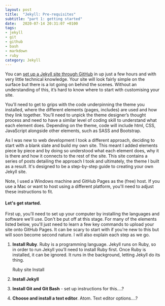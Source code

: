 ```yaml
---
layout: post
title:  "Jekyll: Pre-requisites"
subtitle: "part 1: getting started"
date:   2020-07-14 20:31:07 +0100
tags:
- jekyll
- git
- github
- bash
- markdown
- ruby
category: Jekyll
---
```

You can [set up a Jekyll site through GitHub](https://dinkwiz.github.io/jekyll/Jekyll-Easy-Way.html) in up just a few hours and with very little technical knowledge. Your site will look fairly simple on the surface but there is a lot going on behind the scenes. Without an understanding of this, it’s hard to know where to start with customising your site.

You'll need to get to grips with the code underpinning the theme you installed, where the different elements (pages, includes) are used and how they link together. You’ll need to unpick the theme designer’s thought process and need to have a similar level of coding skill to understand what each element does. Depending on the theme, code will include html, CSS, JavaScript alongside other elements, such as SASS and Bootstrap.

As I was new to web development I took a different approach, deciding to start with a blank slate and build my own site. This meant I added elements piece by piece and by doing so understood what each element does, why it is there and how it connects to the rest of the site. This site contains a series of posts detailing the approach I took and ultimately, the theme I built as a result. It's designed to be a step-by-step guide to creating your own Jekyll site. 

Note, I used a Windows machine and GitHub Pages as the (free) host. If you use a Mac or want to host using a different platform, you'll need to adjust these instructions to fit.

#### Let's get started.

First up, you'll need to set up your computer by installing the languages and software we'll use. Don't be put off at this stage. For many of the elements listed below, you'll just need to learn a few key commands to upload your site onto GitHub Pages. It can be scary to start with if you're new to this but will soon become second nature. I will also explain each step as we go.


1.	**Install Ruby**. 
    Ruby is a programming language. Jekyll runs on Ruby, so in order to run Jekyll you’ll need to install Ruby first. Once Ruby is installed, it can be ignored. It runs in the background, letting Jekyll do its thing.

    Ruby site
    Install

2. **Install Jekyll**

3. **Install Git and Git Bash** - set up instructions for this....?
4. **Choose and install a text editor**. Atom. Text editor options....?
